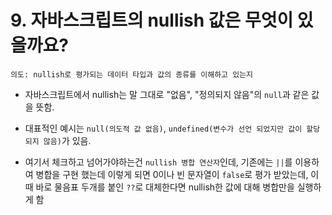 # 9. 자바스크립트의 nullish 값은 무엇이 있을까요?

`의도: nullish로 평가되는 데이터 타입과 값의 종류를 이해하고 있는지`

- 자바스크립트에서 nullish는 말 그대로 "없음", "정의되지 않음"의 `null`과 같은 값을 뜻함.

- 대표적인 예시는 `null(의도적 값 없음)`, `undefined(변수가 선언 되었지만 값이 할당되지 않음)`가 있음.

- 여기서 체크하고 넘어가야하는건 `nullish 병합 연산자`인데, 기존에는 `||`를 이용하여 병합을 구현 했는데 이렇게 되면 0이나 빈 문자열이 `false`로 평가 받았는데, 이때 바로 물음표 두개를 붙인 `??`로 대체한다면 nullish한 값에 대해 병합만을 실행하게 함

